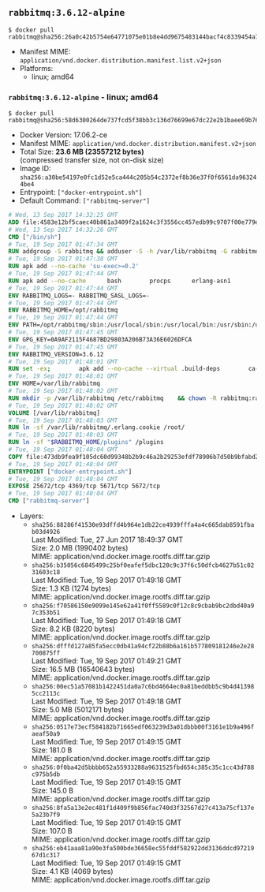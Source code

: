 ## `rabbitmq:3.6.12-alpine`

```console
$ docker pull rabbitmq@sha256:26a0c42b5754e64771075e01b8e4dd9675483144bacf4c8339454a76ac003698
```

-	Manifest MIME: `application/vnd.docker.distribution.manifest.list.v2+json`
-	Platforms:
	-	linux; amd64

### `rabbitmq:3.6.12-alpine` - linux; amd64

```console
$ docker pull rabbitmq@sha256:58d6300264de737fcd5f38bb3c136d76699e67dc22e2b1baee69b76f7bcdba53
```

-	Docker Version: 17.06.2-ce
-	Manifest MIME: `application/vnd.docker.distribution.manifest.v2+json`
-	Total Size: **23.6 MB (23557212 bytes)**  
	(compressed transfer size, not on-disk size)
-	Image ID: `sha256:a30be54197e0fc1d52e5ca444c205b54c2372ef8b36e37f0f6561da963244be4`
-	Entrypoint: `["docker-entrypoint.sh"]`
-	Default Command: `["rabbitmq-server"]`

```dockerfile
# Wed, 13 Sep 2017 14:32:25 GMT
ADD file:4583e12bf5caec40b861a3409f2a1624c3f3556cc457edb99c9707f00e779e45 in / 
# Wed, 13 Sep 2017 14:32:26 GMT
CMD ["/bin/sh"]
# Tue, 19 Sep 2017 01:47:34 GMT
RUN addgroup -S rabbitmq && adduser -S -h /var/lib/rabbitmq -G rabbitmq rabbitmq
# Tue, 19 Sep 2017 01:47:38 GMT
RUN apk add --no-cache 'su-exec>=0.2'
# Tue, 19 Sep 2017 01:47:44 GMT
RUN apk add --no-cache 		bash 		procps 		erlang-asn1 		erlang-hipe 		erlang-crypto 		erlang-eldap 		erlang-inets 		erlang-mnesia 		erlang 		erlang-os-mon 		erlang-public-key 		erlang-sasl 		erlang-ssl 		erlang-syntax-tools 		erlang-xmerl
# Tue, 19 Sep 2017 01:47:44 GMT
ENV RABBITMQ_LOGS=- RABBITMQ_SASL_LOGS=-
# Tue, 19 Sep 2017 01:47:44 GMT
ENV RABBITMQ_HOME=/opt/rabbitmq
# Tue, 19 Sep 2017 01:47:44 GMT
ENV PATH=/opt/rabbitmq/sbin:/usr/local/sbin:/usr/local/bin:/usr/sbin:/usr/bin:/sbin:/bin
# Tue, 19 Sep 2017 01:47:45 GMT
ENV GPG_KEY=0A9AF2115F4687BD29803A206B73A36E6026DFCA
# Tue, 19 Sep 2017 01:47:45 GMT
ENV RABBITMQ_VERSION=3.6.12
# Tue, 19 Sep 2017 01:48:01 GMT
RUN set -ex; 		apk add --no-cache --virtual .build-deps 		ca-certificates 		gnupg 		libressl 		tar 		xz 	; 		wget -O rabbitmq-server.tar.xz "https://www.rabbitmq.com/releases/rabbitmq-server/v${RABBITMQ_VERSION}/rabbitmq-server-generic-unix-${RABBITMQ_VERSION}.tar.xz"; 	wget -O rabbitmq-server.tar.xz.asc "https://www.rabbitmq.com/releases/rabbitmq-server/v${RABBITMQ_VERSION}/rabbitmq-server-generic-unix-${RABBITMQ_VERSION}.tar.xz.asc"; 		export GNUPGHOME="$(mktemp -d)"; 	gpg --keyserver ha.pool.sks-keyservers.net --recv-keys "$GPG_KEY"; 	gpg --batch --verify rabbitmq-server.tar.xz.asc rabbitmq-server.tar.xz; 	rm -rf "$GNUPGHOME" rabbitmq-server.tar.xz.asc; 		mkdir -p "$RABBITMQ_HOME"; 	tar 		--extract 		--verbose 		--file rabbitmq-server.tar.xz 		--directory "$RABBITMQ_HOME" 		--strip-components 1 	; 	rm rabbitmq-server.tar.xz; 		grep -qE '^SYS_PREFIX=\$\{RABBITMQ_HOME\}$' "$RABBITMQ_HOME/sbin/rabbitmq-defaults"; 	sed -ri 's!^(SYS_PREFIX=).*$!\1!g' "$RABBITMQ_HOME/sbin/rabbitmq-defaults"; 	grep -qE '^SYS_PREFIX=$' "$RABBITMQ_HOME/sbin/rabbitmq-defaults"; 		apk del .build-deps
# Tue, 19 Sep 2017 01:48:01 GMT
ENV HOME=/var/lib/rabbitmq
# Tue, 19 Sep 2017 01:48:02 GMT
RUN mkdir -p /var/lib/rabbitmq /etc/rabbitmq 	&& chown -R rabbitmq:rabbitmq /var/lib/rabbitmq /etc/rabbitmq 	&& chmod -R 777 /var/lib/rabbitmq /etc/rabbitmq
# Tue, 19 Sep 2017 01:48:02 GMT
VOLUME [/var/lib/rabbitmq]
# Tue, 19 Sep 2017 01:48:03 GMT
RUN ln -sf /var/lib/rabbitmq/.erlang.cookie /root/
# Tue, 19 Sep 2017 01:48:03 GMT
RUN ln -sf "$RABBITMQ_HOME/plugins" /plugins
# Tue, 19 Sep 2017 01:48:04 GMT
COPY file:473db9fea9f105dc60d99348b2b9c46a2b29253efdf78906b7d50b9bfabd2a92 in /usr/local/bin/ 
# Tue, 19 Sep 2017 01:48:04 GMT
ENTRYPOINT ["docker-entrypoint.sh"]
# Tue, 19 Sep 2017 01:48:04 GMT
EXPOSE 25672/tcp 4369/tcp 5671/tcp 5672/tcp
# Tue, 19 Sep 2017 01:48:04 GMT
CMD ["rabbitmq-server"]
```

-	Layers:
	-	`sha256:88286f41530e93dffd4b964e1db22ce4939fffa4a4c665dab8591fbab03d4926`  
		Last Modified: Tue, 27 Jun 2017 18:49:37 GMT  
		Size: 2.0 MB (1990402 bytes)  
		MIME: application/vnd.docker.image.rootfs.diff.tar.gzip
	-	`sha256:b35056c6845499c25bf0eafef5dbc120c9c37f6c50dfcb4627b51c0231603c18`  
		Last Modified: Tue, 19 Sep 2017 01:49:18 GMT  
		Size: 1.3 KB (1274 bytes)  
		MIME: application/vnd.docker.image.rootfs.diff.tar.gzip
	-	`sha256:f70586150e9099e145e62a41f0ff5589c0f12c8c9cbab9bc2dbd40a97c353b51`  
		Last Modified: Tue, 19 Sep 2017 01:49:18 GMT  
		Size: 8.2 KB (8220 bytes)  
		MIME: application/vnd.docker.image.rootfs.diff.tar.gzip
	-	`sha256:dfffd127a85fa5ecc0db41a94cf22b88b6a161b577809181246e2e28700875ff`  
		Last Modified: Tue, 19 Sep 2017 01:49:21 GMT  
		Size: 16.5 MB (16540643 bytes)  
		MIME: application/vnd.docker.image.rootfs.diff.tar.gzip
	-	`sha256:00ec51a57081b1422451da0a7c6bd4664ec0a81beddbb5c9b4d413985cc2113c`  
		Last Modified: Tue, 19 Sep 2017 01:49:18 GMT  
		Size: 5.0 MB (5012171 bytes)  
		MIME: application/vnd.docker.image.rootfs.diff.tar.gzip
	-	`sha256:0517e73ecf584182b71665edf063239d3a01dbbb00f3161e1b9a496faeaf50a9`  
		Last Modified: Tue, 19 Sep 2017 01:49:15 GMT  
		Size: 181.0 B  
		MIME: application/vnd.docker.image.rootfs.diff.tar.gzip
	-	`sha256:0f0ba42d5bbbb652a55933288a9631525fbd654c385c35c1cc43d788c975b5db`  
		Last Modified: Tue, 19 Sep 2017 01:49:15 GMT  
		Size: 145.0 B  
		MIME: application/vnd.docker.image.rootfs.diff.tar.gzip
	-	`sha256:8fa5a13e2ec481f1d409f9b856fac740d3f32567d27c413a75cf137e5a23b7f9`  
		Last Modified: Tue, 19 Sep 2017 01:49:15 GMT  
		Size: 107.0 B  
		MIME: application/vnd.docker.image.rootfs.diff.tar.gzip
	-	`sha256:eb41aaa81a90e3fa500bde36658ec55fddf582922dd3136ddcd9721967d1c317`  
		Last Modified: Tue, 19 Sep 2017 01:49:15 GMT  
		Size: 4.1 KB (4069 bytes)  
		MIME: application/vnd.docker.image.rootfs.diff.tar.gzip

